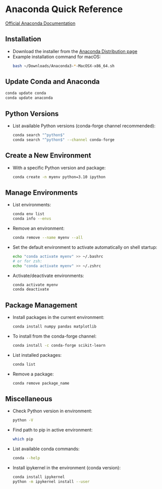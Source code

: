 # Anaconda Quick Reference

[Official Anaconda Documentation](https://docs.anaconda.com/anaconda/)

## Installation

- Download the installer from the [Anaconda Distribution page](https://www.anaconda.com/products/distribution)
- Example installation command for macOS:
  ```bash
  bash ~/Downloads/Anaconda3-*-MacOSX-x86_64.sh
  ```

## Update Conda and Anaconda

```bash
conda update conda
conda update anaconda
```

## Python Versions

- List available Python versions (conda-forge channel recommended):

  ```bash
  conda search "^python$"
  conda search "^python$" --channel conda-forge
  ```

## Create a New Environment

- With a specific Python version and package:

  ```bash
  conda create -n myenv python=3.10 ipython
  ```

## Manage Environments

- List environments:

  ```bash
  conda env list
  conda info --envs
  ```

- Remove an environment:

  ```bash
  conda remove --name myenv --all
  ```

- Set the default environment to activate automatically on shell startup:

  ```bash
  echo "conda activate myenv" >> ~/.bashrc
  # or for zsh:
  echo "conda activate myenv" >> ~/.zshrc
  ```

- Activate/deactivate environments:

  ```bash
  conda activate myenv
  conda deactivate
  ```

## Package Management

- Install packages in the current environment:

  ```bash
  conda install numpy pandas matplotlib
  ```

- To install from the conda-forge channel:

  ```bash
  conda install -c conda-forge scikit-learn
  ```

- List installed packages:

  ```bash
  conda list
  ```

- Remove a package:

  ```bash
  conda remove package_name
  ```

## Miscellaneous

- Check Python version in environment:

  ```bash
  python -V
  ```

- Find path to pip in active environment:

  ```bash
  which pip
  ```

- List available conda commands:

  ```bash
  conda --help
  ```

- Install ipykernel in the environment (conda version):

  ```bash
  conda install ipykernel
  python -m ipykernel install --user
  ```
